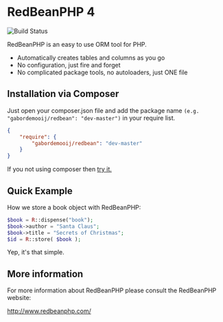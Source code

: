 RedBeanPHP 4
============

![Build Status](https://travis-ci.org/gabordemooij/redbean.svg?branch=master)

RedBeanPHP is an easy to use ORM tool for PHP.

* Automatically creates tables and columns as you go
* No configuration, just fire and forget
* No complicated package tools, no autoloaders, just ONE file

Installation via Composer
-------------------------

Just open your composer.json file and add the package name ```(e.g. "gabordemooij/redbean": "dev-master")``` in your require list.

```json
{
    "require": {
        "gabordemooij/redbean": "dev-master"
    }
}
```

If you not using composer then [try it.](http://redbeanphp.com/install)


Quick Example
-------------

How we store a book object with RedBeanPHP:
```php
$book = R::dispense("book");
$book->author = "Santa Claus";
$book->title = "Secrets of Christmas";
$id = R::store( $book );
```

Yep, it's that simple.


More information
----------------

For more information about RedBeanPHP please consult
the RedBeanPHP website:

http://www.redbeanphp.com/
